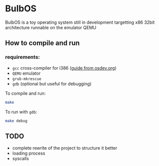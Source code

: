 # BulbOS

BulbOS is a toy operating system still in development targetting x86 32bit architecture runnable on the emulator QEMU

## How to compile and run

### requirements:
- `gcc` cross-compiler for i386 ([guide from osdev.org](https://wiki.osdev.org/GCC_Cross-Compiler))
- `QEMU` emulator
- `grub-mkrescue`
- `gdb` (optional but useful for debugging)

To compile and run:

```bash
make
```
To run with `gdb`:

```bash
make debug
```

## TODO

- complete rewrite of the project to structure it better
- loading process
- syscalls